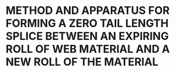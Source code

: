 # METHOD AND APPARATUS FOR FORMING A ZERO TAIL LENGTH SPLICE BETWEEN AN EXPIRING ROLL OF WEB MATERIAL AND A NEW ROLL OF THE MATERIAL